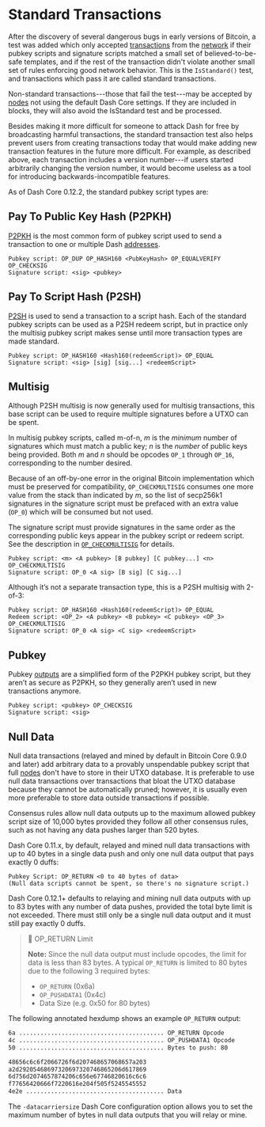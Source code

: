 # Standard Transactions

After the discovery of several dangerous bugs in early versions of Bitcoin, a test was added which only accepted [transactions](../resources/glossary.md#transaction) from the [network](../resources/glossary.md#network) if their pubkey scripts and signature scripts matched a small set of believed-to-be-safe templates, and if the rest of the transaction didn't violate another small set of rules enforcing good network behavior. This is the `IsStandard()` test, and transactions which pass it are called standard transactions.

Non-standard transactions---those that fail the test---may be accepted by [nodes](../resources/glossary.md#node) not using the default Dash Core settings. If they are included in blocks, they will also avoid the IsStandard test and be processed.

Besides making it more difficult for someone to attack Dash for free by broadcasting harmful transactions, the standard transaction test also helps prevent users from creating transactions today that would make adding new transaction features in the future more difficult. For example, as described above, each transaction includes a version number---if users started arbitrarily changing the version number, it would become useless as a tool for introducing backwards-incompatible features.

As of Dash Core 0.12.2, the standard pubkey script types are:

## Pay To Public Key Hash (P2PKH)

[P2PKH](../resources/glossary.md#pay-to-pubkey-hash) is the most common form of pubkey script used to send a transaction to one or multiple Dash [addresses](../resources/glossary.md#address).

```
Pubkey script: OP_DUP OP_HASH160 <PubKeyHash> OP_EQUALVERIFY OP_CHECKSIG
Signature script: <sig> <pubkey>
```

## Pay To Script Hash (P2SH)

[P2SH](../resources/glossary.md#pay-to-script-hash) is used to send a transaction to a script hash. Each of the standard pubkey scripts can be used as a P2SH redeem script, but in practice only the multisig pubkey script makes sense until more transaction types are made standard.

```
Pubkey script: OP_HASH160 <Hash160(redeemScript)> OP_EQUAL
Signature script: <sig> [sig] [sig...] <redeemScript>
```

## Multisig

Although P2SH multisig is now generally used for multisig transactions, this base script can be used to require multiple signatures before a UTXO can be spent.

In multisig pubkey scripts, called m-of-n, *m* is the *minimum* number of signatures which must match a public key; *n* is the *number* of public keys being provided. Both *m* and *n* should be opcodes `OP_1` through `OP_16`, corresponding to the number desired.

Because of an off-by-one error in the original Bitcoin implementation which must be preserved for compatibility, `OP_CHECKMULTISIG` consumes one more value from the stack than indicated by *m*, so the list of secp256k1 signatures in the signature script must be prefaced with an extra value (`OP_0`) which will be consumed but not used.

The signature script must provide signatures in the same order as the corresponding public keys appear in the pubkey script or redeem script. See the description in [`OP_CHECKMULTISIG`](../reference/transactions-opcodes.md) for details.

```
Pubkey script: <m> <A pubkey> [B pubkey] [C pubkey...] <n> OP_CHECKMULTISIG
Signature script: OP_0 <A sig> [B sig] [C sig...]
```

Although it’s not a separate transaction type, this is a P2SH multisig with 2-of-3:

```
Pubkey script: OP_HASH160 <Hash160(redeemScript)> OP_EQUAL
Redeem script: <OP_2> <A pubkey> <B pubkey> <C pubkey> <OP_3> OP_CHECKMULTISIG
Signature script: OP_0 <A sig> <C sig> <redeemScript>
```

## Pubkey

Pubkey [outputs](../resources/glossary.md#output) are a simplified form of the P2PKH pubkey script, but they aren’t as secure as P2PKH, so they generally aren’t used in new transactions anymore.

```
Pubkey script: <pubkey> OP_CHECKSIG
Signature script: <sig>
```

## Null Data

Null data transactions (relayed and mined by default in Bitcoin Core 0.9.0 and later) add arbitrary data to a provably unspendable pubkey script that full [nodes](../resources/glossary.md#node) don't have to store in their UTXO database. It is preferable to use null data transactions over transactions that bloat the UTXO database because they cannot be automatically pruned; however, it is usually even more preferable to store data outside transactions if possible.

Consensus rules allow null data outputs up to the maximum allowed pubkey script size of 10,000 bytes provided they follow all other consensus rules, such as not having any data pushes larger than 520 bytes.

Dash Core 0.11.x, by default, relayed and mined null data transactions with up to 40 bytes in a single data push and only one null data output that pays exactly 0 duffs:

```
Pubkey Script: OP_RETURN <0 to 40 bytes of data>
(Null data scripts cannot be spent, so there's no signature script.)
```

Dash Core 0.12.1+ defaults to relaying and mining null data outputs with up to 83 bytes with any number of data pushes, provided the total byte limit is not exceeded. There must still only be a single null data output and it must still pay exactly 0 duffs.

> 📘 OP_RETURN Limit
>
> **Note:** Since the null data output must include opcodes, the limit for data is less than 83 bytes. A typical `OP_RETURN` is limited to 80 bytes due to the following 3 required bytes:
>
> * `OP_RETURN` (0x6a)
> * `OP_PUSHDATA1` (0x4c)
> * Data Size (e.g. 0x50 for 80 bytes)

The following annotated hexdump shows an example `OP_RETURN` output:

``` bash
6a ......................................... OP_RETURN Opcode
4c ......................................... OP_PUSHDATA1 Opcode
50 ......................................... Bytes to push: 80

48656c6c6f2066726f6d207468657068657a203
a2d29205468697320697320746865206d617869
6d756d2074657874206c656e67746820616c6c6
f77656420666f7220616e204f505f5245545552
4e2e ....................................... Data
```

The `-datacarriersize` Dash Core configuration option allows you to set the maximum number of bytes in null data outputs that you will relay or mine.
